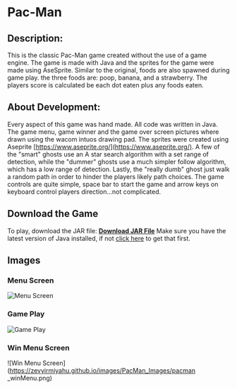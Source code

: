 # Pac-Man


## Description: 
This is the classic Pac-Man game created without the use of a game engine. The game is made with Java and the sprites for the game were made using AseSprite. Similar to the original, foods are also spawned during game play. the three foods are: poop, banana, and a strawberry. The players score is calculated be each dot eaten plus any foods eaten. 

## About Development:
Every aspect of this game was hand made. All code was written in Java. The game menu, game winner and the game over screen pictures where drawn using the wacom intuos drawing pad. The sprites were created using Aseprite [https://www.aseprite.org/](https://www.aseprite.org/). A few of the "smart" ghosts use an A star search algorithm with a set range of detection, while the "dummer" ghosts use a much simpler follow algorithm, which has a low range of detection. Lastly, the "really dumb" ghost just walk a random path in order to hinder the players likely path choices. The game controls are quite simple, space bar to start the game and arrow keys on keyboard control players direction...not complicated.

## Download the Game
To play, download the JAR file: <a href="NO_FILE" download><b>Download JAR File</b></a> Make sure you have the latest version of Java installed, if not [click here](https://www.java.com/en/) to get that first.


## Images

### Menu Screen
![Menu Screen](https://zevyirmiyahu.github.io/images/PacMan_Images/pacmanMenu.png)

### Game Play
![Game Play](https://zevyirmiyahu.github.io/images/PacMan_Images/pacmangamescreen.png)

### Win Menu Screen
![Win Menu Screen](https://zevyirmiyahu.github.io/images/PacMan_Images/pacman _winMenu.png)

